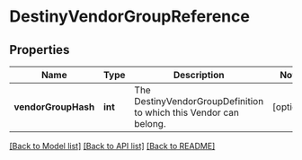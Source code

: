 # DestinyVendorGroupReference

## Properties
Name | Type | Description | Notes
------------ | ------------- | ------------- | -------------
**vendorGroupHash** | **int** | The DestinyVendorGroupDefinition to which this Vendor can belong. | [optional] 

[[Back to Model list]](../README.md#documentation-for-models) [[Back to API list]](../README.md#documentation-for-api-endpoints) [[Back to README]](../README.md)


